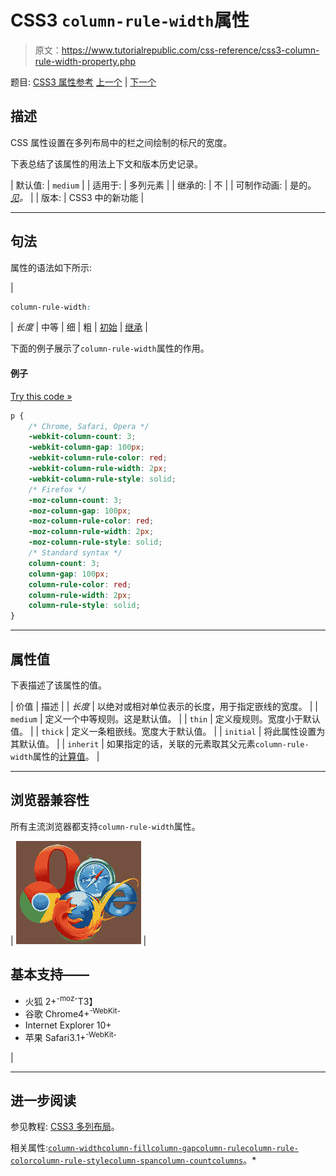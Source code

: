 # CSS3 `column-rule-width`属性

> 原文：<https://www.tutorialrepublic.com/css-reference/css3-column-rule-width-property.php>

题目: [CSS3 属性参考](css3-properties.php) [上一个](css3-column-rule-style-property.php) | [下一个](css3-column-span-property.php)

## 描述

CSS 属性设置在多列布局中的栏之间绘制的标尺的宽度。

下表总结了该属性的用法上下文和版本历史记录。

| 默认值: | `medium` |
| 适用于: | 多列元素 |
| 继承的: | 不 |
| 可制作动画: | 是的。 [*见*](css-animatable-properties.php)*。* |
| 版本: | CSS3 中的新功能 |

* * *

## 句法

属性的语法如下所示:

| 

```css
column-rule-width: 
```

 | *长度* &#124; 中等 &#124; 细 &#124; 粗 &#124; [初始](../definitions.php#initial) &#124; [继承](../definitions.php#inherit) |

下面的例子展示了`column-rule-width`属性的作用。

#### 例子

[Try this code »](../codelab.php?topic=css3&file=column-rule-width-property "Try this code using online Editor") 

```css
p {
    /* Chrome, Safari, Opera */
    -webkit-column-count: 3;
    -webkit-column-gap: 100px;
    -webkit-column-rule-color: red;
    -webkit-column-rule-width: 2px;
    -webkit-column-rule-style: solid;
    /* Firefox */
    -moz-column-count: 3;
    -moz-column-gap: 100px;
    -moz-column-rule-color: red;
    -moz-column-rule-width: 2px;
    -moz-column-rule-style: solid;
    /* Standard syntax */
    column-count: 3;
    column-gap: 100px;
    column-rule-color: red;
    column-rule-width: 2px;
    column-rule-style: solid;
}
```

  ** * *

## 属性值

下表描述了该属性的值。

| 价值 | 描述 |
| *长度* | 以绝对或相对单位表示的长度，用于指定嵌线的宽度。 |
| `medium` | 定义一个中等规则。这是默认值。 |
| `thin` | 定义瘦规则。宽度小于默认值。 |
| `thick` | 定义一条粗嵌线。宽度大于默认值。 |
| `initial` | 将此属性设置为其默认值。 |
| `inherit` | 如果指定的话，关联的元素取其父元素`column-rule-width`属性的[计算值](../definitions.php#computed-value)。 |

* * *

## 浏览器兼容性

所有主流浏览器都支持`column-rule-width`属性。

| ![Browsers Icon](img/e9331123c77668c1832e541c2fca1002.png) | 

## 基本支持——

*   火狐 2+<sup class="badge">-moz-</sup>T3】
*   谷歌 Chrome4+<sup class="badge">-WebKit-</sup>
*   Internet Explorer 10+
*   苹果 Safari3.1+<sup class="badge">-WebKit-</sup>

 |

* * *

## 进一步阅读

参见教程: [CSS3 多列布局](../css-tutorial/css3-multi-column-layouts.php)。

相关属性:[`column-width`](css3-column-width-property.php)[`column-fill`](css3-column-fill-property.php)[`column-gap`](css3-column-gap-property.php)[`column-rule`](css3-column-rule-property.php)[`column-rule-color`](css3-column-rule-color-property.php)[`column-rule-style`](css3-column-rule-style-property.php)[`column-span`](css3-column-span-property.php)[`column-count`](css3-column-count-property.php)[`columns`](css3-columns-property.php)。*